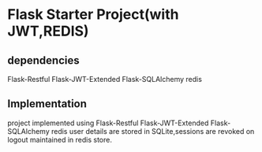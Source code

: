# Flask Starter Project(with JWT,REDIS)


## dependencies
Flask-Restful
Flask-JWT-Extended
Flask-SQLAlchemy
redis

## Implementation
project implemented using Flask-Restful
Flask-JWT-Extended
Flask-SQLAlchemy
redis
user details are stored in SQLite,sessions are revoked on logout maintained in redis store.
